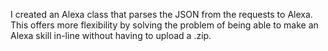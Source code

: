 I created an Alexa class that parses the JSON from the requests to Alexa. This offers more flexibility by solving the problem of being able to make an Alexa skill in-line without having to upload a .zip.

